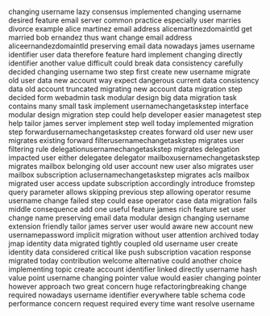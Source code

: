 changing username lazy consensus implemented changing username desired feature email server common practice especially user marries divorce example alice martinez email address alicemartinezdomaintld get married bob ernandez thus want change email address aliceernandezdomaintld preserving email data nowadays james username identifier user data therefore feature hard implement changing directly identifier another value difficult could break data consistency carefully decided changing username two step first create new username migrate old user data new account way expect dangerous current data consistency data old account truncated migrating new account data migration step decided form webadmin task modular design big data migration task contains many small task implement usernamechangetaskstep interface modular design migration step could help developer easier managetest step help tailor james server implement step well today implemented migration step forwardusernamechangetaskstep creates forward old user new user migrates existing forward filterusernamechangetaskstep migrates user filtering rule delegationusernamechangetaskstep migrates delegation impacted user either delegatee delegator mailboxusernamechangetaskstep migrates mailbox belonging old user account new user also migrates user mailbox subscription aclusernamechangetaskstep migrates acls mailbox migrated user access update subscription accordingly introduce fromstep query parameter allows skipping previous step allowing operator resume username change failed step could ease operator case data migration fails middle consequence add one useful feature james rich feature set user change name preserving email data modular design changing username extension friendly tailor james server user would aware new account new usernamepassword implicit migration without user attention archived today jmap identity data migrated tightly coupled old username user create identity data considered critical like push subscription vacation response migrated today contribution welcome alternative could another choice implementing topic create account identifier linked directly username hash value point username changing pointer value would easier changing pointer however approach two great concern huge refactoringbreaking change required nowadays username identifier everywhere table schema code performance concern request required every time want resolve username